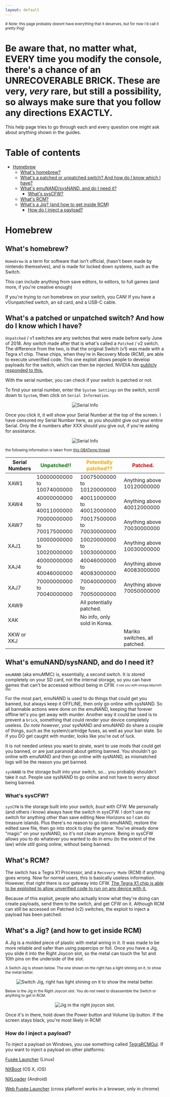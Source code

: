 ```yaml
---
layout: default
---
```


<sub># Note: this page probably doesnt have everything that it deserves, but for now i'd call it pretty Pog!</sub>

# **Be aware that, no matter what, EVERY time you modify the console, there's a chance of an UNRECOVERABLE BRICK.** These are very, *very* rare, but still a possibility, so always make sure that you follow any directions EXACTLY.

This help page tries to go through each and every question one might ask about anything shown in the guides.

# Table of contents

- [Homebrew](#homebrew)
  - [What's homebrew?](#whats-homebrew)
  - [What's a patched or unpatched switch? And how do I know which I have?](#whats-a-patched-or-unpatched-switch-and-how-do-i-know-which-i-have)
  - [What's emuNAND/sysNAND, and do I need it?](#whats-emunandsysnand-and-do-i-need-it)
    - [What's sysCFW?](#whats-syscfw)
  - [What's RCM?](#whats-rcm)
  - [What's a Jig? (and how to get inside RCM)](#whats-a-jig-and-how-to-get-inside-rcm)
    - [How do I inject a payload?](#how-do-i-inject-a-payload)

# Homebrew
## What's homebrew?

`Homebrew` is a term for software that isn't official, (hasn't been made by nintendo themselves), and is made for locked down systems, such as the Switch.

This can include anything from save editors, to editors, to full games (and more, if you're creative enough)

If you're trying to run homebrew on your switch, you CAN! If you have a v1/unpatched switch, an sd card, and a USB-C cable.

## What's a patched or unpatched switch? And how do I know which I have?
`Unpatched` / v1 switches are any switches that were made before early June of 2018. Any switch made after that is what's called a `Patched` / v2 switch. The difference from the two, is that the original Switch (v1) was made with a Tegra x1 chip. These chips, when they're in Recovery Mode (RCM), are able to execute unverified code. This one exploit allows people to develop payloads for the switch, which can then be injected. NVIDIA *has* [publicly responded to this.](https://nvidia.custhelp.com/app/answers/detail/a_id/4660/~/security-notice%3A-nvidia-tegra-rcm-vulnerability)

With the serial number, you can check if your switch is patched or not.

To find your serial number, enter the `System Settings` on the switch, scroll down to `System`, then click on `Serial Information`.
<p align="center">
  <img src="./assets/images/SerialInformation1.jpg" alt="Serial Info"/>
</p>

Once you click it, it will show your Serial Number at the top of the screen. I have censored my Serial Number here, as you shouldnt give out your entire Serial. Only the 4 numbers after XXX should you give out, if you're asking for assistance.
<p align="center">
  <img src="./assets/images/SerialInformation2.jpg" alt="Serial Info"/>
</p>


<sup>the following information is taken from [this GBATemp thread](https://gbatemp.net/threads/switch-informations-by-serial-number-read-the-first-post-before-asking-questions.481215/)</sub>

| Serial Numbers | <span style="color:green">Unpatched!!</span>                | <span style="color:orange">Potentially patched??</span>        | <span style="color:red">Patched.</span>                      |
|----------------|----------------------------|------------------------------|-------------------------------|
| XAW1           | 10000000000 to 10074000000 | 10075000000 to 10120000000   | Anything above 10120000000    |
| XAW4           | 40000000000 to 40011000000 | 40011000000 to 40012000000   | Anything above 40012000000    |
| XAW7           | 70000000000 to 70017500000 | 70017500000 to 70030000000   | Anything above 70030000000    |
| XAJ1           | 10000000000 to 10020000000 | 10020000000 to 10030000000   | Anything above 10030000000    |
| XAJ4           | 40000000000 to 40046000000 | 40046000000 to 40083000000   | Anything above 40083000000    |
| XAJ7           | 70000000000 to 70040000000 | 70040000000 to 70050000000   | Anything above 70050000000    |
| XAW9           |                            | All potentially patched.     |                               |
| XAK            |                            | No info, only sold in Korea. |                               |
| XKW or XKJ     |                            |                              | Mariko switches, all patched. |

## What's emuNAND/sysNAND, and do I need it?
`emuNAND` (aka emuMMC) is, essentially, a second switch. It is stored completely on your SD card, not the internal storage, so you can have games that can't be accessed without being in CFW. <sub><sup>(i see you with omega labyrinth life)</sup></sub>

For the most part, emuNAND is used to do things that could get you banned, but always keep it OFFLINE, then only go online with sysNAND. So all bannable actions were done on the emuNAND, keeping that forever offline let's you get away with murder. Another way it could be used is to prevent a `brick`, something that could render your device completely useless. *Do note however*, your sysNAND and emuNAND do share a couple of things, such as the system/cartridge fuses, as well as your ban state. So if you DO get caught with murder, looks like you're out of luck.

It is not needed unless you want to pirate, want to use mods that could get you banned, or are just paranoid about getting banned. You shouldn't go online with emuNAND and then go online with sysNAND, as mismatched logs will be the reason you get banned.

`sysNAND` is the storage built into your switch, so... you probably shouldn't take it out. People use sysNAND to go online and not have to worry about being banned.

### What's sysCFW?
`sysCFW` is the storage built into your switch, *buut* with CFW. Me personally (and others i know) always have the switch in sysCFW. I don't use my switch for anything other than save editing New Horizons so I can do treasure islands. Plus there's no reason to go into emuNAND, restore the edited save file, then go into stock to play the game. You've already done "magic" on your sysNAND, so it's not clean anymore. Being in sysCFW allows you to do whatever you wanted to do in emu (to the extent of the law) while still going online, without being banned.

## What's RCM?

The switch has a Tegra X1 Processor, and a `Recovery Mode` (RCM) if anything goes wrong. Now for normal users, this is basically useless information. However, that right there is our gateway into CFW. [The Tegra X1 chip is able to be exploited to allow unverified code to run on any device with it.](https://nvidia.custhelp.com/app/answers/detail/a_id/4660/~/security-notice%3A-nvidia-tegra-rcm-vulnerability)

Because of this exploit, people who actually know what they're doing can create payloads, send them to the switch, and get CFW on it. Although RCM can still be accessed on Patched (v2) switches, the exploit to inject a payload has been patched.

## What's a Jig? (and how to get inside RCM)

A Jig is a molded piece of plastic with metal wiring in it. It was made to be more reliable and safer than using papercips or foil. Once you have a Jig, you slide it into the Right Joycon slot, so the metal can touch the 1st and 10th pins on the underside of the slot.  

<sub>A Switch Jig is shown below. The one shown on the right has a light shining on it, to show the metal better.</sub>
<p align="center">
  <img src="./assets/images/hbrew/SwitchJigSbS.jpg" alt="Switch Jig, right has light shining on it to show the metal better."/>
</p>

<sub>Below is the Jig in the Right Joycon slot. You do not need to disassemble the Switch or anything to get in RCM.</sub>


<p align="center">
  <img src="./assets/images/hbrew/JiggyintheThingy.jpg" alt="Jig in the right joycon slot."/>
</p>

Once it's in there, hold down the Power button and Volume Up button. If the screen stays black, you're most likely in RCM!

### How do I inject a payload?

To inject a payload on Windows, you use something called [TegraRCMGui](https://github.com/eliboa/TegraRcmGUI/releases). 
If you want to inject a payload on other platforms:

[Fusée Launcher](https://github.com/Qyriad/fusee-launcher) (Linux)

[NXBoot](https://mologie.github.io/nxboot/) (OS X, iOS)

[NXLoader](https://github.com/DavidBuchanan314/NXLoader) (Android)

[Web Fusée Launcher](https://fusee-gelee.firebaseapp.com/) (cross platform! works in a browser, only in chrome)

